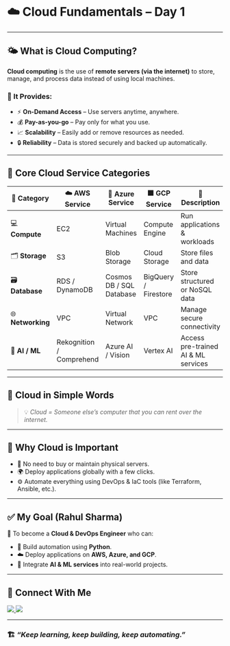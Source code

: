 # ☁️ Cloud Fundamentals – Day 1

---

## 🌤 What is Cloud Computing?
**Cloud computing** is the use of **remote servers (via the internet)** to store, manage, and process data instead of using local machines.

### 🚀 It Provides:
- ⚡ **On-Demand Access** – Use servers anytime, anywhere.  
- 💰 **Pay-as-you-go** – Pay only for what you use.  
- 📈 **Scalability** – Easily add or remove resources as needed.  
- 🔒 **Reliability** – Data is stored securely and backed up automatically.  

---

## 🧱 Core Cloud Service Categories

| 🧩 **Category** | ☁️ **AWS Service** | 🔷 **Azure Service** | 🟩 **GCP Service** | 📝 **Description** |
|-----------------|------------------|----------------------|-------------------|--------------------|
| 💻 **Compute** | EC2 | Virtual Machines | Compute Engine | Run applications & workloads |
| 🗂 **Storage** | S3 | Blob Storage | Cloud Storage | Store files and data |
| 🗃 **Database** | RDS / DynamoDB | Cosmos DB / SQL Database | BigQuery / Firestore | Store structured or NoSQL data |
| 🌐 **Networking** | VPC | Virtual Network | VPC | Manage secure connectivity |
| 🧠 **AI / ML** | Rekognition / Comprehend | Azure AI / Vision | Vertex AI | Access pre-trained AI & ML services |

---

## 🧠 Cloud in Simple Words
> 💡 *Cloud = Someone else’s computer that you can rent over the internet.*

---

## 🧰 Why Cloud is Important
- 🚫 No need to buy or maintain physical servers.  
- 🌍 Deploy applications globally with a few clicks.  
- ⚙️ Automate everything using DevOps & IaC tools (like Terraform, Ansible, etc.).  

---

## ✅ My Goal (Rahul Sharma)
🎯 To become a **Cloud & DevOps Engineer** who can:
- 🐍 Build automation using **Python**.  
- ☁️ Deploy applications on **AWS, Azure, and GCP**.  
- 🤖 Integrate **AI & ML services** into real-world projects.  

---

## 🤝 Connect With Me

<p align="left">
  <a href="https://github.com/RShub1105" target="_blank">
    <img src="https://img.shields.io/badge/GitHub-100000?style=for-the-badge&logo=github&logoColor=white"/>
  </a>
  <a href="https://www.linkedin.com/in/rahul-sharma-1a0306382/" target="_blank">
    <img src="https://img.shields.io/badge/LinkedIn-0A66C2?style=for-the-badge&logo=linkedin&logoColor=white"/>
  </a>
</p>

---

### 🏗️ *“Keep learning, keep building, keep automating.”*
